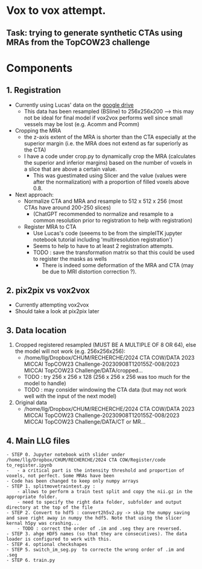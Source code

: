 # Vox to vox attempt. 
## Task: trying to generate synthetic CTAs using MRAs from the TopCOW23 challenge
# Components
## 1. Registration
   - Currently using Lucas' data on the [google drive](https://drive.google.com/drive/folders/145M45MfUUFYcWKULO5a-EKX-3w9Ar0hh?usp=drive_link)
      - This data has been resampled (BSline) to 256x256x200 --> this may not be ideal for final model if vox2vox performs well since small vessels may be lost (e.g. Acomm and Pcomm)
   - Cropping the MRA
     - the z-axis extent of the MRA is shorter than the CTA especially at the superior margin (i.e. the MRA does not extend as far superiorly as the CTA)
     - I have a code under crop.py to dynamically crop the MRA (calculates the superior and inferior margins) based on the number of voxels in a slice that are above a certain value. 
       - This was guestimated using Slicer and the value (values were after the normalization) with a proportion of filled voxels above 0.8. 
   - Next approach:
     - Normalize CTA and MRA and resample to 512 x 512 x 256 (most CTAs have around 200-250 slices)
       - (ChatGPT recommended to normalize and resample to a common resolution prior to registration to help with registration)
     - Register MRA to CTA
       - Use Lucas's code (seeems to be from the simpleITK jupyter notebook tutorial including 'multiresolution registration')
       - Seems to help to have to at least 2 registration attempts. 
       - TODO : save the transformation matrix so that this could be used to register the masks as wells 
         - There is indeed some deformation of the MRA and CTA (may be due to MRI distortion correction ?).

## 2. pix2pix vs vox2vox
   - Currently attempting vox2vox
   - Should take a look at pix2pix later

   

## 3. Data location
1. Cropped registered resampled (MUST BE A MULTIPLE OF 8 OR 64), else the model will not work (e.g. 256x256x256):
   - /home/llg/Dropbox/CHUM/RECHERCHE/2024 CTA COW/DATA 2023 MICCAI TopCOW23 Challenge-20230908T120155Z-008/2023 MICCAI TopCOW23 Challenge/DATA/cropped...
   - TODO : try 256 x 256 x 128 (256 x 256 x 256 was too much for the model to handle)
   - TODO : may consider windowing the CTA data (but may not work well with the input of the next model)
2. Original data
    - /home/llg/Dropbox/CHUM/RECHERCHE/2024 CTA COW/DATA 2023 MICCAI TopCOW23 Challenge-20230908T120155Z-008/2023 MICCAI TopCOW23 Challenge/DATA/CT or MR...

## 4. Main LLG files
    - STEP 0. Jupyter notebook with slider under /home/llg/Dropbox/CHUM/RECHERCHE/2024 CTA COW/Register/code to_register.ipynb
    -   - a critical part is the intensity threshold and proportion of voxels, not perfect. Some MRAs have been 
    - Code has been changed to keep only numpy arrays
    - STEP 1. splitmovetraintest.py :
        - allows to perform a train test split and copy the nii.gz in the appropriate folder. 
        - need to specify the right data folder, subfolder and output directory at the top of the file
    - STEP 2. Convert to hdf5 : convert2h5v2.py -> skip the numpy saving and save right away in numpy the hdf5. Note that using the slicer kernal h5py was crashing...
        - TODO : correct the order of .im and .seg they are reversed. 
    - STEP 3. ahge HDF5 names (so that they are consecutives). The data loader is configured to work with this. 
    - STEP 4. optional checkshapes
    - STEP 5. switch_im_seg.py  to correcte the wrong order of .im and .seg
    - STEP 6. train.py
        